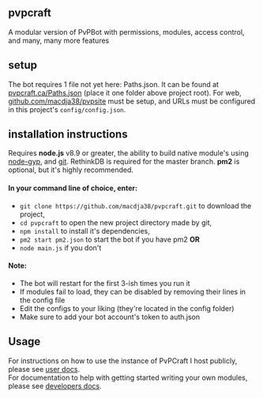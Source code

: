 ## pvpcraft
A modular version of PvPBot with permissions, modules, access control, and many, many more features

## setup
The bot requires 1 file not yet here: Paths.json. It can be found at [pvpcraft.ca/Paths.json](https://pvpcraft.ca/Paths.json) (place it one folder above project root).
For web, [github.com/macdja38/pvpsite](https://github.com/macdja38/pvpsite) must be setup, and URLs must be configured in this project's `config/config.json`.

## installation instructions
Requires **node.js** v8.9 or greater, the ability to build native module's using [node-gyp](https://github.com/nodejs/node-gyp#installation), and [git](https://git-scm.com/). RethinkDB is required for the master branch. **pm2** is optional, but it's highly recommended.

#### In your command line of choice, enter:
 - `git clone https://github.com/macdja38/pvpcraft.git` to download the project,
 - `cd pvpcraft` to open the new project directory made by git,
 - `npm install` to install it's dependencies,
 - `pm2 start pm2.json` to start the bot if you have pm2
 **OR**
 - `node main.js` if you don't
 
 #### Note:
 - The bot will restart for the first 3-ish times you run it
 - If modules fail to load, they can be disabled by removing their lines in the config file
 - Edit the configs to your liking (they're located in the config folder)
 - Make sure to add your bot account's token to auth.json

## Usage
For instructions on how to use the instance of PvPCraft I host publicly, please see [user docs](https://bot.pvpcraft.ca/docs).  
For documentation to help with getting started writing your own modules, please see [developers docs](https://macdja38.github.io/pvpcraft/).
